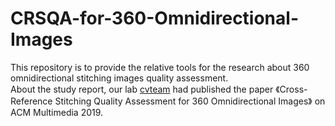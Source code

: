 # CRSQA-for-360-Omnidirectional-Images

This repository is to provide the relative tools for the research about 360 omnidirectional stitching images quality assessment.  
About the study report, our lab [cvteam](http://cvteam.net/) had published the paper 《Cross-Reference Stitching Quality Assessment for 360 Omnidirectional Images》 on ACM Multimedia 2019.
